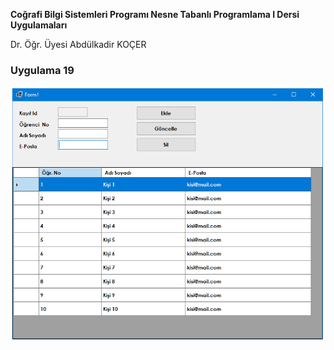 <p><b>Coğrafi Bilgi Sistemleri Programı Nesne Tabanlı Programlama I Dersi Uygulamaları</b></p>
<p> Dr. Öğr. Üyesi Abdülkadir KOÇER</p>
<H3>Uygulama 19</H3>
<img src="https://github.com/akocer/Nesne-I/blob/main/uyg19/U19.png"/>
